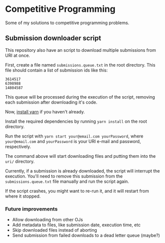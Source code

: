 # Competitive Programming

Some of my solutions to competitive programming problems.

## Submission downloader script

This repository also have an script to download multiple submissions from URI at
once.

First, create a file named `submissions.queue.txt` in the root directory. This
file should contain a list of submission ids like this:

```
3614517
6398988
14804587
```

This queue will be processed during the execution of the script, removing each
submission after downloading it's code.

Now, [install yarn](https://yarnpkg.com/) if you haven't already.

Install the required dependencies by running `yarn install` on the root
directory.

Run the script with `yarn start your@email.com yourPassword`, where
`your@email.com` and `yourPassword` is your URI e-mail and password,
respectively.

The command above will start downloading files and putting them into the `uri/`
directory.

Currently, if a submission is already downloaded, the script will interrupt the
execution. You'll need to remove this submission from the
`submissions.queue.txt` file manually and run the script again.

If the script crashes, you might want to re-run it, and it will restart from
where it stopped.

### Future improvements

- Allow downloading from other OJs
- Add metadata to files, like submission date, execution time, etc
- Skip downloaded files instead of aborting
- Send submission from failed downloads to a dead letter queue (maybe?)
